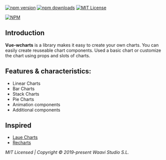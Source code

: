 [![npm version](https://img.shields.io/npm/v/vue-wcharts.svg?style=flat-square)](http://badge.fury.io/js/vue-wcharts)
[![npm downloads](https://img.shields.io/npm/dm/vue-wcharts.svg?style=flat-square)](https://www.npmjs.com/package/vue-wcharts)
[![MIT License](https://img.shields.io/badge/license-MIT-blue.svg?style=flat)](https://github.com/waavi/vue-wcharts/raw/master/license.txt)

[![NPM](https://nodei.co/npm/vue-wcharts.png?downloads=true)](https://nodei.co/npm/vue-wcharts/)

## Introduction

**Vue-wcharts** is a library makes it easy to create your own charts. You can easily create reuseable chart components. Used a basic chart or customize the chart using props and slots of charts.

## Features & characteristics:
* Linear Charts
* Bar Charts
* Stack Charts
* Pie Charts
* Animation components
* Additional components


## Inspired

* [Laue Charts](https://github.com/qingwei-li/laue)
* [Recharts](https://github.com/recharts/recharts)

*MIT Licensed | Copyright © 2019-present Waavi Studio S.L.*